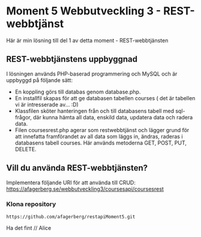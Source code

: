 # Moment 5 Webbutveckling 3 - REST-webbtjänst 

Här är min lösning till del 1 av detta moment - REST-webbtjänsten


## REST-webbtjänstens uppbyggnad

I lösningen används PHP-baserad programmering och MySQL och är uppbyggd på följande sätt:

* En koppling görs till databas genom database.php.
* En installfil skapas för att ge databasen tabellen courses ( det är tabellen vi är intresserade av... :D)
* Klassfilen sköter hanteringen från och till databasens tabell med sql-frågor, där kunna hämta all data, enskild data, updatera data och radera data. 
* Filen coursesrest.php agerar som restwebbtjänst och lägger grund för att innefatta framförandet av all data som läggs in, ändras, raderas i databasens tabell courses. Här används metoderna GET, POST, PUT, DELETE.

## Vill du använda REST-webbtjänsten?
Implementera följande URI för att använda till CRUD:
https://afagerberg.se/webbutveckling3/coursesapi/coursesrest 

### Klona repository
`https://github.com/afagerberg/restapiMoment5.git`



Ha det fint
// Alice
